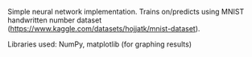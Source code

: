 Simple neural network implementation. Trains on/predicts using MNIST handwritten number dataset (https://www.kaggle.com/datasets/hojjatk/mnist-dataset).

Libraries used: NumPy, matplotlib (for graphing results)
